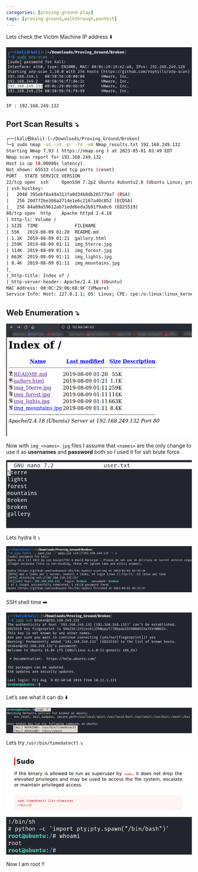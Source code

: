 ```yaml
---
categories: [proving-ground-play]
tags: [proving-ground,walkthrough,pentest]
---
```

Lets check the Victim Machine IP address ⬇️

![Untitled](/Vulnhub-Files/img/Broken/Untitled.png)

```bash
IP : 192.168.249.132
```

## Port Scan Results ⤵️

```bash
┌──(kali㉿kali)-[~/Downloads/Proving_Ground/Broken]
└─$ sudo nmap -sC -sV -p- -T4 -oN Nmap_results.txt 192.168.249.132
Starting Nmap 7.93 ( https://nmap.org ) at 2023-05-01 03:49 EDT
Nmap scan report for 192.168.249.132
Host is up (0.00086s latency).
Not shown: 65533 closed tcp ports (reset)
PORT   STATE SERVICE VERSION
22/tcp open  ssh     OpenSSH 7.2p2 Ubuntu 4ubuntu2.8 (Ubuntu Linux; protocol 2.0)
| ssh-hostkey: 
|   2048 395ebf8a49a313fa0d34b8db265779a7 (RSA)
|   256 20d772be306a2714e1e6c2167a40c852 (ECDSA)
|_  256 84a09a59612ab71edd6eda3b91f9a0c6 (ED25519)
80/tcp open  http    Apache httpd 2.4.18
| http-ls: Volume /
| SIZE  TIME              FILENAME
| 55K   2019-08-09 01:20  README.md
| 1.1K  2019-08-09 01:21  gallery.html
| 259K  2019-08-09 01:11  img_5terre.jpg
| 114K  2019-08-09 01:11  img_forest.jpg
| 663K  2019-08-09 01:11  img_lights.jpg
| 8.4K  2019-08-09 01:11  img_mountains.jpg
|_
|_http-title: Index of /
|_http-server-header: Apache/2.4.18 (Ubuntu)
MAC Address: 00:0C:29:06:6B:9F (VMware)
Service Info: Host: 127.0.1.1; OS: Linux; CPE: cpe:/o:linux:linux_kernel
```

## Web Enumeration ⤵️

![Untitled](/Vulnhub-Files/img/Broken/Untitled%201.png)

Now with `img_<names>.jpg` files I assume that `<names>` are the only change to use it as **usernames** and **password** both so I used it for ssh brute force .

![Untitled](/Vulnhub-Files/img/Broken/Untitled%202.png)

Lets hydra it ⤵️

![Untitled](/Vulnhub-Files/img/Broken/Untitled%203.png)

SSH shell time ➡️

![Untitled](/Vulnhub-Files/img/Broken/Untitled%204.png)

Let’s see what it can do ⬇️

![Untitled](/Vulnhub-Files/img/Broken/Untitled%205.png)

Lets try `/usr/bin/timedatectl` ⤵️

![Untitled](/Vulnhub-Files/img/Broken/Untitled%206.png)

![Untitled](/Vulnhub-Files/img/Broken/Untitled%207.png)

Now I am root !!